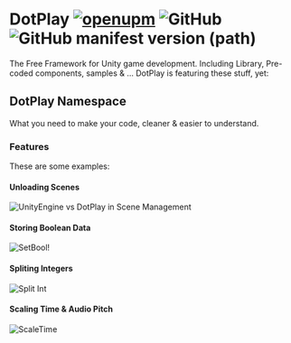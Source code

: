 # DotPlay [![openupm](https://img.shields.io/npm/v/com.matinmn87.dotplay?label=openupm&registry_uri=https://package.openupm.com)](https://openupm.com/packages/com.matinmn87.dotplay/) ![GitHub](https://img.shields.io/github/license/matinmn87/unity-dotplay) ![GitHub manifest version (path)](https://img.shields.io/github/manifest-json/v/matinmn87/Unity-DotPlay)
The Free Framework for Unity game development. Including Library, Pre-coded components, samples & ... DotPlay is featuring these stuff, yet:
## DotPlay Namespace
What you need to make your code, cleaner & easier to understand.
### Features
These are some examples:
#### Unloading Scenes
![UnityEngine vs DotPlay in Scene Management](https://raw.githubusercontent.com/matinmn87/Unity-DotPlay/files/assets/img/UnloadDotPlay.png)
#### Storing Boolean Data
![SetBool!](https://raw.githubusercontent.com/matinmn87/Unity-DotPlay/files/assets/img/SetBoolDotPlay.png)
#### Spliting Integers
![Split Int](https://raw.githubusercontent.com/matinmn87/Unity-DotPlay/files/assets/img/IntagerSplitDotPlay.png)
#### Scaling Time & Audio Pitch
![ScaleTime](https://raw.githubusercontent.com/matinmn87/Unity-DotPlay/files/assets/img/ScaleTimeDotPlay.png)
